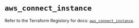 # `aws_connect_instance`

Refer to the Terraform Registory for docs: [`aws_connect_instance`](https://registry.terraform.io/providers/hashicorp/aws/4.65.0/docs/resources/connect_instance).
